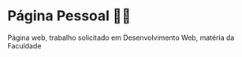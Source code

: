 # Página Pessoal 💙✨

Página web, trabalho solicitado em Desenvolvimento Web, matéria da Faculdade <br/>
